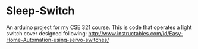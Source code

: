 # Sleep-Switch
An arduino project for my CSE 321 course.  This is code that operates a light switch cover designed following: http://www.instructables.com/id/Easy-Home-Automation-using-servo-switches/
